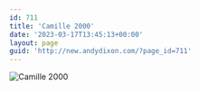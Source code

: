 ```yaml
---
id: 711
title: 'Camille 2000'
date: '2023-03-17T13:45:13+00:00'
layout: page
guid: 'http://new.andydixon.com/?page_id=711'
---
```


![Camille 2000](https://i0.wp.com/assets.g8x2.ldn.idrivee2-23.com/posters/Camille%202000%2001.jpg?w=1200&ssl=1 "Camille 2000")